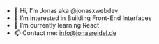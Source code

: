 - 👋 Hi, I’m Jonas aka @jonasxwebdev
- 👀 I’m interested in Building Front-End Interfaces
- 🌱 I’m currently learning React
- 📫 Contact me: info@jonasreidel.de

<!--
**jonasxwebdev/jonasxwebdev** is a ✨ _special_ ✨ repository because its `README.md` (this file) appears on your GitHub profile.
--->
